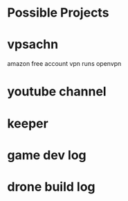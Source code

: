 Possible Projects
=================

# vpsachn

amazon free account vpn
runs openvpn

# youtube channel

# keeper

# game dev log

# drone build log


